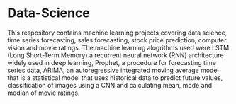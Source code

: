 # Data-Science

This respository contains machine learning projects covering data science, time series forecasting, sales forecasting, stock price prediction, computer vision and movie ratings. The machine learning alogrithms used were LSTM (Long Short-Term Memory) a recurrent neural network (RNN) architecture widely used in deep learning, Prophet, a procedure for forecasting time series data, ARIMA, an autoregressive integrated moving average model that is a statistical model that uses historical data to predict future values, classification of images using a CNN and calculating mean, mode and median of movie ratings. 
